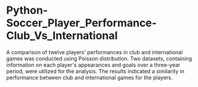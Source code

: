 # Python-Soccer_Player_Performance-Club_Vs_International
A comparison of twelve players' performances in club and international games was conducted using Poisson distribution. Two datasets, containing information on each player's appearances and goals over a three-year period, were utilized for the analysis. The results indicated a similarity in performance between club and international games for the players.
